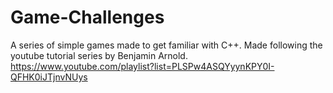 # Game-Challenges
A series of simple games made to get familiar with C++. Made following the youtube tutorial series by Benjamin Arnold.
https://www.youtube.com/playlist?list=PLSPw4ASQYyynKPY0I-QFHK0iJTjnvNUys
